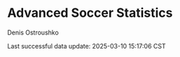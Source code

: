 # Advanced Soccer Statistics
Denis Ostroushko

<!-- gfm -->

Last successful data update: 2025-03-10 15:17:06 CST
